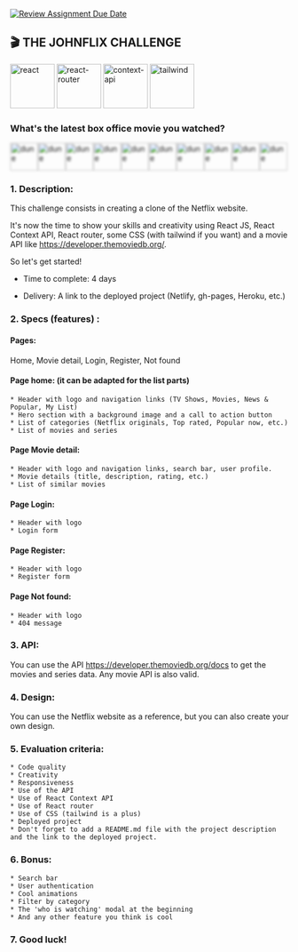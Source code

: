[![Review Assignment Due Date](https://classroom.github.com/assets/deadline-readme-button-24ddc0f5d75046c5622901739e7c5dd533143b0c8e959d652212380cedb1ea36.svg)](https://classroom.github.com/a/1m0GZtb0)
## 🎬 THE JOHNFLIX CHALLENGE 

<div>
  <img src="https://img.shields.io/badge/React-61DAFB?style=for-the-badge&logo=react&logoColor=white" alt="react" width="80"/>
  <img src="https://img.shields.io/badge/React_Router-CA4245?style=for-the-badge&logo=react-router&logoColor=white" alt="react-router" width="80"/>
  <img src="https://img.shields.io/badge/Context_API-61DAFB?style=for-the-badge&logo=react&logoColor=white" alt="context-api" width="80"/>
  <img src="https://img.shields.io/badge/Tailwind_CSS-38B2AC?style=for-the-badge&logo=tailwind-css&logoColor=white" alt="tailwind" width="80"/>
</div>

### What's the latest box office movie you watched?

<div id="movies" style="display: flex; filter: blur(2px);">
  <img src="http://image.tmdb.org/t/p/w500/1pdfLvkbY9ohJlCjQH2CZjjYVvJ.jpg" alt="dune" width="50"/>
  <img src="https://image.tmdb.org/t/p/w500/kDp1vUBnMpe8ak4rjgl3cLELqjU.jpg" alt="dune" width="50"/>
  <img src="https://image.tmdb.org/t/p/w500/tMefBSflR6PGQLv7WvFPpKLZkyk.jpg" alt="dune" width="50"/>
  <img src="https://image.tmdb.org/t/p/w500/8QVDXDiOGHRcAD4oM6MXjE0osSj.jpg" alt="dune" width="50"/>
  <img src="https://image.tmdb.org/t/p/w500/bXi6IQiQDHD00JFio5ZSZOeRSBh.jpg" alt="dune" width="50"/>
  <img src="https://image.tmdb.org/t/p/w500/sh7Rg8Er3tFcN9BpKIPOMvALgZd.jpg" alt="dune" width="50"/>
  <img src="http://image.tmdb.org/t/p/w500/1pdfLvkbY9ohJlCjQH2CZjjYVvJ.jpg" alt="dune" width="50"/>
  <img src="https://image.tmdb.org/t/p/w500/kDp1vUBnMpe8ak4rjgl3cLELqjU.jpg" alt="dune" width="50"/>
  <img src="https://image.tmdb.org/t/p/w500/tMefBSflR6PGQLv7WvFPpKLZkyk.jpg" alt="dune" width="50"/>
  <img src="https://image.tmdb.org/t/p/w500/8QVDXDiOGHRcAD4oM6MXjE0osSj.jpg" alt="dune" width="50"/>
</div>

### 1. Description:

This challenge consists in creating a clone of the Netflix website.

It's now the time to show your skills and creativity using React JS, React Context API, React router, some CSS (with tailwind if you want) and a movie API like https://developer.themoviedb.org/.

So let's get started!

- Time to complete: 4 days

- Delivery: A link to the deployed project (Netlify, gh-pages, Heroku, etc.)


### 2. Specs (features) :

#### Pages: 
Home, Movie detail, Login, Register, Not found

#### Page home: (it can be adapted for the list parts)
    * Header with logo and navigation links (TV Shows, Movies, News & Popular, My List)
    * Hero section with a background image and a call to action button
    * List of categories (Netflix originals, Top rated, Popular now, etc.)
    * List of movies and series

#### Page Movie detail:
    * Header with logo and navigation links, search bar, user profile.
    * Movie details (title, description, rating, etc.)
    * List of similar movies

#### Page Login: 
    * Header with logo
    * Login form

#### Page Register:
    * Header with logo
    * Register form

#### Page Not found:
    * Header with logo
    * 404 message
   
### 3. API:

You can use the API https://developer.themoviedb.org/docs to get the movies and series data. 
Any movie API is also valid. 

### 4. Design:

You can use the Netflix website as a reference, but you can also create your own design.

### 5. Evaluation criteria:
    
    * Code quality
    * Creativity
    * Responsiveness
    * Use of the API
    * Use of React Context API
    * Use of React router
    * Use of CSS (tailwind is a plus)
    * Deployed project
    * Don't forget to add a README.md file with the project description and the link to the deployed project.

### 6. Bonus:

    * Search bar
    * User authentication
    * Cool animations
    * Filter by category
    * The 'who is watching' modal at the beginning
    * And any other feature you think is cool

### 7. Good luck! 


